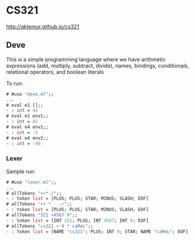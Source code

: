 # CS321

<http://aktemur.github.io/cs321>

## Deve

This is a simple programming language
where we have arithmetic expressions (add, multiply, subtract, divide),
names, bindings, conditionals, relational operators,
and boolean literals

To run:

```ocaml
# #use "deve.ml";;
...
# eval e1 [];;
- : int = 42
# eval e1 env1;;
- : int = 42
# eval e4 env1;;
- : int = -5
# eval e4 env2;;
- : int = -96
```

### Lexer

Sample run:

```ocaml
# #use "lexer.ml";;
...
# allTokens "++*-/";;
- : token list = [PLUS; PLUS; STAR; MINUS; SLASH; EOF]
# allTokens "++ *   -/";;
- : token list = [PLUS; PLUS; STAR; MINUS; SLASH; EOF]
# allTokens "321 +4567 9";;
- : token list = [INT 321; PLUS; INT 4567; INT 9; EOF]
# allTokens "cs321 + 9 * caMeL";;
- : token list = [NAME "cs321"; PLUS; INT 9; STAR; NAME "caMeL"; EOF]
```
